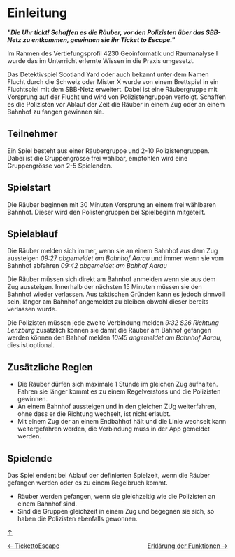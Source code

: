 <a id="top"></a>

# Einleitung
***"Die Uhr tickt! Schaffen es die Räuber, vor den Polizisten über das SBB-Netz zu entkommen, gewinnen sie ihr Ticket to Escape."***

Im Rahmen des Vertiefungsprofil 4230 Geoinformatik und Raumanalyse I wurde das im Unterricht erlernte Wissen in die Praxis umgesetzt. 

Das Detektivspiel Scotland Yard oder auch bekannt unter dem Namen Flucht durch die Schweiz oder Mister X wurde von einem Brettspiel in ein Fluchtspiel mit dem SBB-Netz erweitert. Dabei ist eine Räubergruppe mit Vorsprung auf der Flucht und wird von Polizistengruppen verfolgt. Schaffen es die Polizisten vor Ablauf der Zeit die Räuber in einem Zug oder an einem Bahnhof zu fangen gewinnen sie. 

## Teilnehmer
Ein Spiel besteht aus einer Räubergruppe und 2-10 Polizistengruppen. Dabei ist die Gruppengrösse frei wählbar, empfohlen wird eine Gruppengrösse von 2-5 Spielenden.

## Spielstart

Die Räuber beginnen mit 30 Minuten Vorsprung an einem frei wählbaren Bahnhof. Dieser wird den Polistengruppen bei Spielbeginn mitgeteilt. 

## Spielablauf

Die Räuber melden sich immer, wenn sie an einem Bahnhof aus dem Zug aussteigen *09:27 abgemeldet am Bahnhof Aarau* und immer wenn sie vom Bahnhof abfahren *09:42 abgemeldet am Bahhof Aarau*

Die Räuber müssen sich direkt am Bahnhof anmelden wenn sie aus dem Zug aussteigen. Innerhalb der nächsten 15 Minuten müssen sie den Bahnhof wieder verlassen. Aus taktischen Gründen kann es jedoch sinnvoll sein, länger am Bahnhof angemeldet zu bleiben obwohl dieser bereits verlassen wurde.

Die Polizisten müssen jede zweite Verbindung melden *9:32 S26 Richtung Lenzburg* zusätzlich können sie damit die Räuber am Bahhof gefangen werden können den Bahhof melden *10:45 angemeldet am Bahnhof Aarau*, dies ist optional.

## Zusätzliche Reglen 
- Die Räuber dürfen sich maximale 1 Stunde im gleichen Zug aufhalten. Fahren sie länger kommt es zu einem Regelverstoss und die Polizisten gewinnen. 
- An einem Bahnhof aussteigen und in den gleichen ZUg weiterfahren, ohne dass er die Richtung wechselt, ist nicht erlaubt. 
- Mit einem Zug der an einem Endbahhof hält und die Linie wechselt kann weitergefahren werden, die Verbindung muss in der App gemeldet werden. 

## Spielende 

Das Spiel endent bei Ablauf der definierten Spielzeit, wenn die Räuber gefangen werden oder es zu einem Regelbruch kommt.
- Räuber werden gefangen, wenn sie gleichzeitig wie die Polizisten an einem Bahnhof sind. 
- Sind die Gruppen gleichzeit in einem Zug und begegnen sie sich, so haben die Polizisten ebenfalls gewonnen. 

[↑](#top)


<div style="display: flex; justify-content: space-between;">
  <div>
    <a href="index.html">← TickettoEscape</a>
  </div>
  <div>
    <a href="funktionen.html">Erklärung der Funktionen →</a>
  </div>
</div>